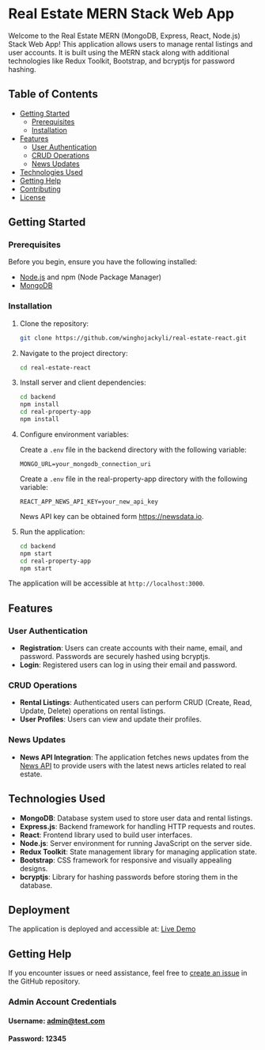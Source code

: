 
# Real Estate MERN Stack Web App

Welcome to the Real Estate MERN (MongoDB, Express, React, Node.js) Stack Web App! This application allows users to manage rental listings and user accounts. It is built using the MERN stack along with additional technologies like Redux Toolkit, Bootstrap, and bcryptjs for password hashing.

## Table of Contents

- [Getting Started](#getting-started)
  - [Prerequisites](#prerequisites)
  - [Installation](#installation)
- [Features](#features)
  - [User Authentication](#user-authentication)
  - [CRUD Operations](#crud-operations)
  - [News Updates](#news-updates)
- [Technologies Used](#technologies-used)
- [Getting Help](#getting-help)
- [Contributing](#contributing)
- [License](#license)

## Getting Started

### Prerequisites

Before you begin, ensure you have the following installed:

- [Node.js](https://nodejs.org/) and npm (Node Package Manager)
- [MongoDB](https://www.mongodb.com/)

### Installation

1. Clone the repository:

   ```sh
   git clone https://github.com/winghojackyli/real-estate-react.git
   ```

2. Navigate to the project directory:

   ```sh
   cd real-estate-react
   ```

3. Install server and client dependencies:

   ```sh
   cd backend
   npm install
   cd real-property-app
   npm install
   ```

4. Configure environment variables:

   Create a `.env` file in the backend directory with the following variable:

   ```env
   MONGO_URL=your_mongodb_connection_uri
   ```

   Create a `.env` file in the real-property-app directory with the following variable:

   ```env
   REACT_APP_NEWS_API_KEY=your_new_api_key
   ```

   News API key can be obtained form https://newsdata.io.

5. Run the application:

   ```sh
   cd backend
   npm start
   cd real-property-app
   npm start
   ```

The application will be accessible at `http://localhost:3000`.

## Features

### User Authentication

- **Registration**: Users can create accounts with their name, email, and password. Passwords are securely hashed using bcryptjs.
- **Login**: Registered users can log in using their email and password.

### CRUD Operations

- **Rental Listings**: Authenticated users can perform CRUD (Create, Read, Update, Delete) operations on rental listings.
- **User Profiles**: Users can view and update their profiles.

### News Updates

- **News API Integration**: The application fetches news updates from the [News API](https://newsdata.io) to provide users with the latest news articles related to real estate.

## Technologies Used

- **MongoDB**: Database system used to store user data and rental listings.
- **Express.js**: Backend framework for handling HTTP requests and routes.
- **React**: Frontend library used to build user interfaces.
- **Node.js**: Server environment for running JavaScript on the server side.
- **Redux Toolkit**: State management library for managing application state.
- **Bootstrap**: CSS framework for responsive and visually appealing designs.
- **bcryptjs**: Library for hashing passwords before storing them in the database.

## Deployment

The application is deployed and accessible at: [Live Demo](https://real-estate-react-lime.vercel.app)

## Getting Help

If you encounter issues or need assistance, feel free to [create an issue](https://github.com/winghojackyli/real-estate-react/issues) in the GitHub repository.

### Admin Account Credentials

#### Username: admin@test.com

#### Password: 12345
